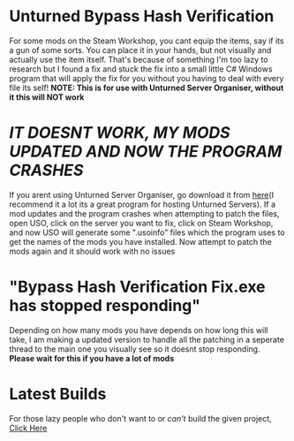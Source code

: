 # Unturned Bypass Hash Verification
For some mods on the Steam Workshop, you cant equip the items, say if its a gun of some sorts. You can place it in your hands, but not visually and actually use the item itself. That's because of something I'm too lazy to research but I found a fix and stuck the fix into a small little C# Windows program that will apply the fix for you without you having to deal with every file its self! **NOTE: This is for use with Unturned Server Organiser, without it this will NOT work**
# _IT DOESNT WORK, MY MODS UPDATED AND NOW THE PROGRAM CRASHES_
If you arent using Unturned Server Organiser, go download it from [here](https://unturned-server-organiser.com/)(I recommend it a lot its a great program for hosting Unturned Servers). If a mod updates and the program crashes when attempting to patch the files, open USO, click on the server you want to fix, click on Steam Workshop, and now USO will generate some ".usoinfo" files which the program uses to get the names of the mods you have installed. Now attempt to patch the mods again and it should work with no issues
# "Bypass Hash Verification Fix.exe has stopped responding"
Depending on how many mods you have depends on how long this will take, I am making a updated version to handle all the patching in a seperate thread to the main one you visually see so it doesnt stop responding. **Please wait for this if you have a lot of mods**
# Latest Builds
For those lazy people who don't want to or _can't_ build the given project, [Click Here](https://github.com/Like50Wizards/UnturnedBypassHashVerification/releases/tag/BHV)

